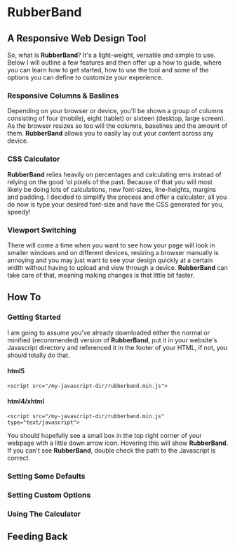 # RubberBand

## A Responsive Web Design Tool

So, what is __RubberBand__? It's a light-weight, versatile and simple to use. Below I will outline a few features and then offer up a how to guide, where you can learn how to get started, how to use the tool and some of the options you can define to customize your experience.

### Responsive Columns &amp; Baslines

Depending on your browser or device, you'll be shown a group of columns consisting of four (mobile), eight (tablet) or sixteen (desktop, large screen). As the browser resizes so too will the columns, baselines and the amount of them. __RubberBand__ allows you to easily lay out your content across any device.

### CSS Calculator

__RubberBand__ relies heavily on percentages and calculating ems instead of relying on the good 'ol pixels of the past. Because of that you will most likely be doing lots of calculations, new font-sizes, line-heights, margins and padding. I decided to simplify the process and offer a calculator, all you do now is type your desired font-size and have the CSS generated for you, speedy!

### Viewport Switching

There will come a time when you want to see how your page will look in smaller windows and on different devices, resizing a browser manually is annoying and you may just want to see your design quickly at a certain width without having to upload and view through a device. __RubberBand__ can take care of that, meaning making changes is that little bit faster.

## How To

### Getting Started

I am going to assume you've already downloaded either the normal or minified (recommended) version of __RubberBand__, put it in your website's Javascript directory and referenced it in the footer of your HTML, if not, you should totally do that.

#### html5

`<script src="/my-javascript-dir/rubberband.min.js">`

#### html4/xhtml

`<script src="/my-javascript-dir/rubberband.min.js" type="text/javascript">`

You should hopefully see a small box in the top right corner of your webpage with a little down arrow icon. Hovering this will show __RubberBand__. If you can't see __RubberBand__, double check the path to the Javascript is correct.

### Setting Some Defaults

### Setting Custom Options

### Using The Calculator

## Feeding Back